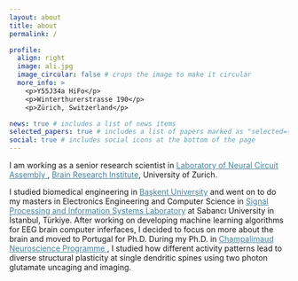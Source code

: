 ```yaml
---
layout: about
title: about
permalink: /

profile:
  align: right
  image: ali.jpg
  image_circular: false # crops the image to make it circular
  more_info: >
    <p>Y55J34a HiFo</p>
    <p>Winterthurerstrasse 190</p>
    <p>Zürich, Switzerland</p>

news: true # includes a list of news items
selected_papers: true # includes a list of papers marked as "selected={true}"
social: true # includes social icons at the bottom of the page
---
```


I am working as a senior research scientist in <a href="https://www.hifo.uzh.ch/en/research/karayannis.html" style="color:#45809b">Laboratory of Neural Circuit Assembly </a>, <a href="https://www.hifo.uzh.ch" style="color:#45809b">Brain Research Institute</a>, University of Zurich.

I studied biomedical engineering in <a href="https://www.baskent.edu.tr/en" style="color:#45809b">Başkent University</a> and went on to do my masters in
Electronics Engineering and Computer Science in <a href="http://labs.sabanciuniv.edu/spis/" style="color:#45809b">Signal Processing and Information Systems Laboratory</a> at Sabancı University in İstanbul, Türkiye. After working on developing machine learning algorithms for EEG brain computer inferfaces, I decided to focus on more about the brain and moved to Portugal for Ph.D. During my Ph.D. in <a href="http://neuro.fchampalimaud.org" style="color:#45809b">Champalimaud Neuroscience Programme </a>, I studied how different activity patterns lead to diverse structural plasticity at single dendritic spines using two photon glutamate uncaging and imaging.
